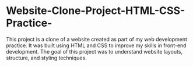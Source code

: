 # Website-Clone-Project-HTML-CSS-Practice-
This project is a clone of a website created as part of my web development practice. It was built using HTML and CSS to improve my skills in front-end development. The goal of this project was to understand website layouts, structure, and styling techniques.
